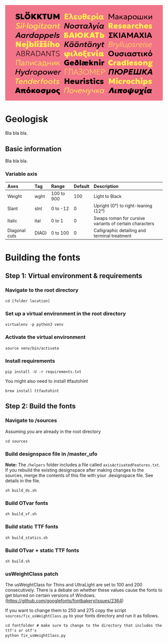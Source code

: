 ![Geologisk type specimen](home.png)

# Geologisk 

Bla bla bla.

## Basic information

Bla bla bla.

### Variable axis

| Axes          | Tag   | Range      | Default  | Description                                            |
| :------------ | :---- | :--------- | :------- | :----------------------------------------------------- | 
| Weight        | wght  | 100 to 900 | 100      | Light to Black                                         |
| Slant         | slnt  | 0 to -12   | 0        | Upright (0°) to right-leaning (12°)                    |
| Italic        | ital  | 0 to 1     | 0        | Swaps roman for cursive variants of certain characters |
| Diagonal cuts | DIAG) | 0 to 100   | 0        | Calligraphic detailing and terminal treatment          |






# Building the fonts

## Step 1: Virtual environment & requirements

### Navigate to the root directory
```
cd [folder location]
```

### Set up a virtual environment in the root directory

```
virtualenv -p python3 venv
```

### Activate the virtual environment

```
source venv/bin/activate
```

### Install requirements

```
pip install -U -r requirements.txt
```

You might also need to install ttfautohint

```
brew install ttfautohint
```



## Step 2: Build the fonts


### Navigate to /sources
Assuming you are already in the root directory

```
cd sources
```

### Build designspace file in /master_ufo
**Note:** The `/helpers` folder includes a file called `axisActivatedFeatures.txt`. If you rebuild the existing designspace after making changes to the sources, merge the contents of this file with your .designspace file. See details in the file.

```
sh build_ds.sh
```

### Build OTvar fonts

```
sh build_vf.sh
```

### Build static TTF fonts

```
sh build_statics.sh
```

### Build OTvar + static TTF fonts

```
sh build.sh
```  

### usWeightClass patch

The usWeightClass for Thins and UltraLight are set to 100 and 200 consecutively. There is a debate on whether these values cause the fonts to get blurred on certain versions of Windows. (https://github.com/googlefonts/fontbakery/issues/2364) 

If you want to change them to 250 and 275 copy the script `sources/fix_usWeightClass.py` to your fonts directory and run it as follows.

```
cd fontfolder # make sure to change to the directory that includes the ttf's or otf's
python fix_usWeightClass.py
```
